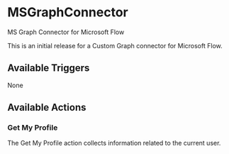 # MSGraphConnector
MS Graph Connector for Microsoft Flow

This is an initial release for a Custom Graph connector for Microsoft Flow.

## Available Triggers

None

## Available Actions

### Get My Profile

The Get My Profile action collects information related to the current user.
